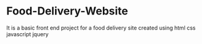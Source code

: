 # Food-Delivery-Website
It is a basic front end project for a food delivery site created using html css javascript jquery
